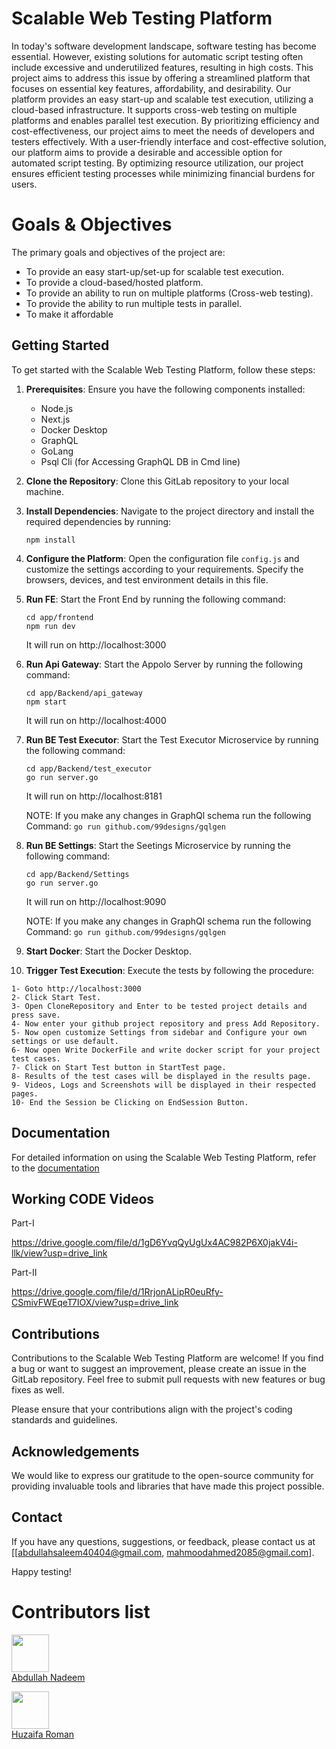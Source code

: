# Scalable Web Testing Platform

In today's software development landscape, software testing has become essential. However, existing solutions for automatic script testing often include excessive and underutilized features, resulting in high costs. This project aims to address this issue by offering a streamlined platform that focuses on essential key features, affordability, and desirability. Our platform provides an easy start-up and scalable test execution, utilizing a cloud-based infrastructure. It supports cross-web testing on multiple platforms and enables parallel test execution. By prioritizing efficiency and cost-effectiveness, our project aims to meet the needs of developers and testers effectively. With a user-friendly interface and cost-effective solution, our platform aims to provide a desirable and accessible option for automated script testing. By optimizing resource utilization, our project ensures efficient testing processes while minimizing financial burdens for users.

# Goals & Objectives

The primary goals and objectives of the project are:
- 	To provide an easy start-up/set-up for scalable test execution.
- 	To provide a cloud-based/hosted platform.
- 	To provide an ability to run on multiple platforms (Cross-web testing).
- 	To provide the ability to run multiple tests in parallel.
- 	To make it affordable


## Getting Started

To get started with the Scalable Web Testing Platform, follow these steps:

1. **Prerequisites**: Ensure you have the following components installed:
   - Node.js
   - Next.js
   - Docker Desktop
   - GraphQL
   - GoLang
   - Psql Cli (for Accessing GraphQL DB in Cmd line)

2. **Clone the Repository**: Clone this GitLab repository to your local machine.

3. **Install Dependencies**: Navigate to the project directory and install the required dependencies by running:
   ```
   npm install
   ```

4. **Configure the Platform**: Open the configuration file `config.js` and customize the settings according to your requirements. Specify the browsers, devices, and test environment details in this file.

5. **Run FE**: Start the Front End by running the following command:
   ```
   cd app/frontend
   npm run dev  
   ```
    It will run on http://localhost:3000

6. **Run Api Gateway**: Start the Appolo Server by running the following command:
   ```
   cd app/Backend/api_gateway
   npm start
   ```
    It will run on http://localhost:4000

7. **Run BE Test Executor**: Start the Test Executor Microservice by running the following command:
   ```
   cd app/Backend/test_executor
   go run server.go
   ```
    It will run on http://localhost:8181

    NOTE: If you make any changes in GraphQl schema run the following Command: `go run github.com/99designs/gqlgen`

8. **Run BE Settings**: Start the Seetings Microservice by running the following command:
   ```
   cd app/Backend/Settings
   go run server.go
   ```
    It will run on http://localhost:9090
    
    NOTE: If you make any changes in GraphQl schema run the following Command: `go run github.com/99designs/gqlgen`

9. **Start Docker**: Start the Docker Desktop.

10. **Trigger Test Execution**: Execute the tests by following the procedure:
   ```
1- Goto http://localhost:3000
2- Click Start Test.
3- Open CloneRepository and Enter to be tested project details and press save.
4- Now enter your github project repository and press Add Repository.
5- Now open customize Settings from sidebar and Configure your own settings or use default.
6- Now open Write DockerFile and write docker script for your project test cases.
7- Click on Start Test button in StartTest page.
8- Results of the test cases will be displayed in the results page.
9- Videos, Logs and Screenshots will be displayed in their respected pages.
10- End the Session be Clicking on EndSession Button.
   ```

## Documentation

For detailed information on using the Scalable Web Testing Platform, refer to the [documentation](https://www.notion.so/T-Hex-Testing-Cloud-Platform-2eaf6146d77a41aca90c4a398fc95443)

## Working CODE Videos

Part-I

https://drive.google.com/file/d/1gD6YvqQyUgUx4AC982P6X0jakV4i-llk/view?usp=drive_link


Part-II

https://drive.google.com/file/d/1RrjonALipR0euRfy-CSmivFWEqeT7IOX/view?usp=drive_link

## Contributions

Contributions to the Scalable Web Testing Platform are welcome! If you find a bug or want to suggest an improvement, please create an issue in the GitLab repository. Feel free to submit pull requests with new features or bug fixes as well.

Please ensure that your contributions align with the project's coding standards and guidelines.


## Acknowledgements

We would like to express our gratitude to the open-source community for providing invaluable tools and libraries that have made this project possible.

## Contact

If you have any questions, suggestions, or feedback, please contact us at [[abdullahsaleem40404@gmail.com, mahmoodahmed2085@gmail.com].

Happy testing!

# Contributors list 
[<img src="https://github.com/F200413.png" width="60px;"/><br /><sub><a href="https://github.com/F200413"> Abdullah Nadeem </a></sub>](https://github.com/F200413/)

[<img src="https://github.com/huzaifaroman.png" width="60px;"/><br /><sub><a href="https://github.com/huzaifaroman"> Huzaifa Roman </a></sub>](https://github.com/huzaifaroman/)
